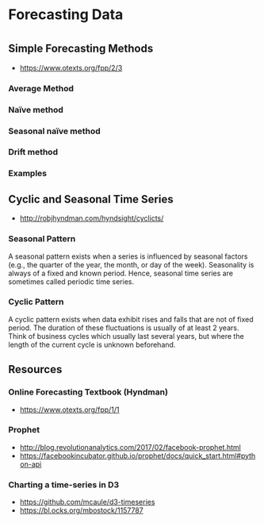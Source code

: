 # Forecasting Data
#

## Simple Forecasting Methods
- https://www.otexts.org/fpp/2/3

### Average Method
### Naïve method
### Seasonal naïve method
### Drift method
### Examples

## Cyclic and Seasonal Time Series
- http://robjhyndman.com/hyndsight/cyclicts/

### Seasonal Pattern
A seasonal pattern exists when a series is influenced by seasonal factors (e.g., the quarter of the year, the month, or day of the week). Seasonality is always of a fixed and known period. Hence, seasonal time series are sometimes called periodic time series.

### Cyclic Pattern
A cyclic pattern exists when data exhibit rises and falls that are not of fixed period. The duration of these fluctuations is usually of at least 2 years. Think of business cycles which usually last several years, but where the length of the current cycle is unknown beforehand.

## Resources

### Online Forecasting Textbook (Hyndman)
- https://www.otexts.org/fpp/1/1

### Prophet 
- http://blog.revolutionanalytics.com/2017/02/facebook-prophet.html
- https://facebookincubator.github.io/prophet/docs/quick_start.html#python-api

### Charting a time-series in D3
- https://github.com/mcaule/d3-timeseries
- https://bl.ocks.org/mbostock/1157787
